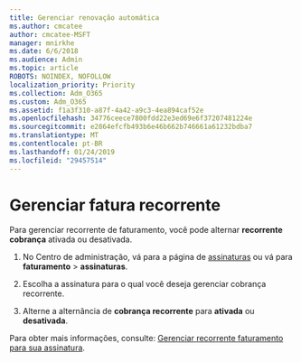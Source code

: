 ```yaml
---
title: Gerenciar renovação automática
ms.author: cmcatee
author: cmcatee-MSFT
manager: mnirkhe
ms.date: 6/6/2018
ms.audience: Admin
ms.topic: article
ROBOTS: NOINDEX, NOFOLLOW
localization_priority: Priority
ms.collection: Adm_O365
ms.custom: Adm_O365
ms.assetid: f1a3f310-a87f-4a42-a9c3-4ea894caf52e
ms.openlocfilehash: 34776ceece7800fdd22e3ed69e6f37207481224e
ms.sourcegitcommit: e2864efcfb493b6e46b662b746661a61232bdba7
ms.translationtype: MT
ms.contentlocale: pt-BR
ms.lasthandoff: 01/24/2019
ms.locfileid: "29457514"
---
```

# <a name="manage-recurring-billing"></a>Gerenciar fatura recorrente

Para gerenciar recorrente de faturamento, você pode alternar **recorrente cobrança** ativada ou desativada. 
  
1. No Centro de administração, vá para a página de [assinaturas](https://go.microsoft.com/fwlink/p/?linkid=842054) ou vá para **faturamento** \> **assinaturas**.
    
2. Escolha a assinatura para o qual você deseja gerenciar cobrança recorrente.
    
3. Alterne a alternância de **cobrança recorrente** para **ativada** ou **desativada**.
    
Para obter mais informações, consulte: [Gerenciar recorrente faturamento para sua assinatura](https://support.office.com/article/8d83b530-f4ca-47f6-a666-e5791cbacc7e).
  

